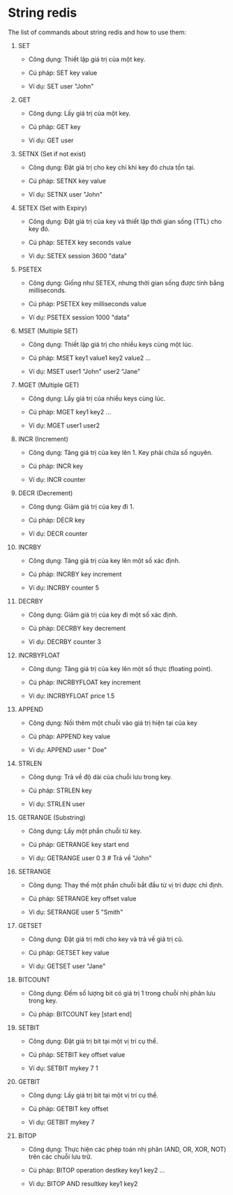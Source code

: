 # String redis

The list of commands about string redis and how to use them:

1. SET

   - Công dụng: Thiết lập giá trị của một key.

   - Cú pháp:
     SET key value

   - Ví dụ:
     SET user "John"

2. GET

   - Công dụng: Lấy giá trị của một key.

   - Cú pháp:
     GET key

   - Ví dụ:
     GET user

3. SETNX (Set if not exist)

   - Công dụng: Đặt giá trị cho key chỉ khi key đó chưa tồn tại.

   - Cú pháp:
     SETNX key value

   - Ví dụ:
     SETNX user "John"

4. SETEX (Set with Expiry)

   - Công dụng: Đặt giá trị của key và thiết lập thời gian sống (TTL) cho key đó.

   - Cú pháp:
     SETEX key seconds value

   - Ví dụ:
     SETEX session 3600 "data"

5. PSETEX

   - Công dụng: Giống như SETEX, nhưng thời gian sống được tính bằng milliseconds.

   - Cú pháp:
     PSETEX key milliseconds value

   - Ví dụ:
     PSETEX session 1000 "data"

6. MSET (Multiple SET)

   - Công dụng: Thiết lập giá trị cho nhiều keys cùng một lúc.

   - Cú pháp:
     MSET key1 value1 key2 value2 ...

   - Ví dụ:
     MSET user1 "John" user2 "Jane"

7. MGET (Multiple GET)

   - Công dụng: Lấy giá trị của nhiều keys cùng lúc.

   - Cú pháp:
     MGET key1 key2 ...

   - Ví dụ:
     MGET user1 user2

8. INCR (Increment)

   - Công dụng: Tăng giá trị của key lên 1. Key phải chứa số nguyên.

   - Cú pháp:
     INCR key

   - Ví dụ:
     INCR counter

9. DECR (Decrement)

   - Công dụng: Giảm giá trị của key đi 1.

   - Cú pháp:
     DECR key

   - Ví dụ:
     DECR counter

10. INCRBY

    - Công dụng: Tăng giá trị của key lên một số xác định.

    - Cú pháp:
      INCRBY key increment

    - Ví dụ:
      INCRBY counter 5

11. DECRBY

    - Công dụng: Giảm giá trị của key đi một số xác định.

    - Cú pháp:
      DECRBY key decrement

    - Ví dụ:
      DECRBY counter 3

12. INCRBYFLOAT

    - Công dụng: Tăng giá trị của key lên một số thực (floating point).

    - Cú pháp:
      INCRBYFLOAT key increment

    - Ví dụ:
      INCRBYFLOAT price 1.5

13. APPEND

    - Công dụng: Nối thêm một chuỗi vào giá trị hiện tại của key

    - Cú pháp:
      APPEND key value

    - Ví dụ:
      APPEND user " Doe"

14. STRLEN

    - Công dụng: Trả về độ dài của chuỗi lưu trong key.

    - Cú pháp:
      STRLEN key

    - Ví dụ:
      STRLEN user

15. GETRANGE (Substring)

    - Công dụng: Lấy một phần chuỗi từ key.

    - Cú pháp:
      GETRANGE key start end

    - Ví dụ:
      GETRANGE user 0 3 # Trả về "John"

16. SETRANGE

    - Công dụng: Thay thế một phần chuỗi bắt đầu từ vị trí được chỉ định.

    - Cú pháp:
      SETRANGE key offset value

    - Ví dụ:
      SETRANGE user 5 "Smith"

17. GETSET

    - Công dụng: Đặt giá trị mới cho key và trả về giá trị cũ.

    - Cú pháp:
      GETSET key value

    - Ví dụ:
      GETSET user "Jane"

18. BITCOUNT

    - Công dụng: Đếm số lượng bit có giá trị 1 trong chuỗi nhị phân lưu trong key.

    - Cú pháp:
      BITCOUNT key [start end]

19. SETBIT

    - Công dụng: Đặt giá trị bit tại một vị trí cụ thể.

    - Cú pháp:
      SETBIT key offset value

    - Ví dụ:
      SETBIT mykey 7 1

20. GETBIT

    - Công dụng: Lấy giá trị bit tại một vị trí cụ thể.

    - Cú pháp:
      GETBIT key offset

    - Ví dụ:
      GETBIT mykey 7

21. BITOP

    - Công dụng: Thực hiện các phép toán nhị phân (AND, OR, XOR, NOT) trên các chuỗi lưu trữ.

    - Cú pháp:
      BITOP operation destkey key1 key2 ...

    - Ví dụ:
      BITOP AND resultkey key1 key2
